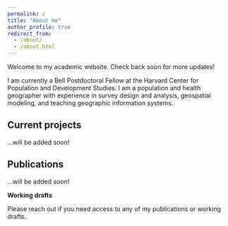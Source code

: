 ```yaml
---
permalink: /
title: "About me"
author_profile: true
redirect_from: 
  - /about/
  - /about.html
---
```


Welcome to my academic website. Check back soon for more updates! 

I am currently a Bell Postdoctoral Fellow at the Harvard Center for Population and Development Studies. I am a population and health geographer with experience in survey design and analysis, geospatial modeling, and teaching geographic information systems. 

Current projects 
------
...will be added soon! 

Publications
------
...will be added soon! 

**Working drafts**

Please reach out if you need access to any of my publications or working drafts.

